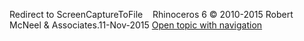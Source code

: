 ---
---

Redirect to ScreenCaptureToFile&#160;
&#160;
Rhinoceros 6 © 2010-2015 Robert McNeel &amp; Associates.11-Nov-2015
 [Open topic with navigation](screencapturetofile.html) 

